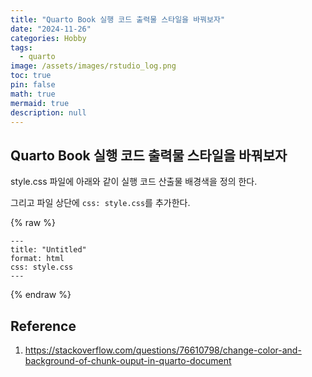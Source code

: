 ```yaml
---
title: "Quarto Book 실행 코드 출력물 스타일을 바꿔보자"
date: "2024-11-26"
categories: Hobby
tags: 
  - quarto
image: /assets/images/rstudio_log.png
toc: true
pin: false
math: true
mermaid: true
description: null
---
```


## Quarto Book 실행 코드 출력물 스타일을 바꿔보자

style.css 파일에 아래와 같이 실행 코드 산출물 배경색을 정의 한다.



그리고 파일 상단에 `css: style.css`를 추가한다.

{% raw %}
```qmd
---
title: "Untitled"
format: html
css: style.css
---
```
{% endraw %}

## Reference

1. https://stackoverflow.com/questions/76610798/change-color-and-background-of-chunk-ouput-in-quarto-document
